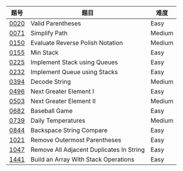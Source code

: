 | 题号 | 题目 | 难度 |
| --- | --- | --- |
| [0020](0020.valid-parentheses/README.md) | Valid Parentheses | Easy |
| [0071](0071.simplify-path) | Simplify Path | Medium |
| [0150](0150.evaluate-reverse-polish-notation) | Evaluate Reverse Polish Notation | Medium |
| [0155](0155.min-stack/README.md) |  Min Stack | Easy | 
| [0225](0225.implement-stack-using-queues/README.md) | Implement Stack using Queues | Easy | 
| [0232](0232.implement-queue-using-stacks/README.md) | Implement Queue using Stacks | Easy |
| [0394](0394.decode-string) | Decode String | Medium |
| [0496](0496.next-greater-element-i/README.md) | Next Greater Element I | Easy |
| [0503](0503.next-greater-element-ii) | Next Greater Element II | Medium |
| [0682](0682.baseball-game/README.md) | Baseball Game | Easy | 
| [0739](0739.daily-temperatures) | Daily Temperatures | Medium |
| [0844](0844.backspace-string-compare/README.md) | Backspace String Compare | Easy | 
| [1021](1021.remove-outermost-parentheses/README.md) | Remove Outermost Parentheses | Easy | 
| [1047](1047.remove-all-adjacent-duplicates-in-string/README.md) | Remove All Adjacent Duplicates In String | Easy |
| [1441](1441.build-an-array-with-stack-operations) | Build an Array With Stack Operations | Easy |
